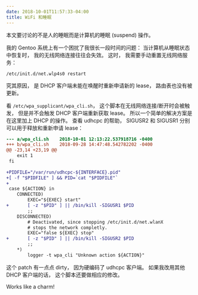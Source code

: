 ```yaml
---
date: 2018-10-01T11:57:33-04:00
title: WiFi 和睡眠
---
```


本文要讨论的不是人的睡眠而是计算机的睡眠 (suspend) 操作。

我的 Gentoo 系统上有一个困扰了我很长一段时间的问题：
当计算机从睡眠状态中恢复时， 我的无线网络连接往往会失效。
这时， 我需要手动重置无线网络服务：

```
/etc/init.d/net.wlp4s0 restart
```

究其原因， 是 DHCP 客户端未能在唤醒时重新申请新的 lease， 
路由表也没有被更新。

看 `/etc/wpa_supplicant/wpa_cli.sh`， 这个脚本在无线网络连接/断开时会被触发，
但是并不会触发 DHCP 客户端重新获取 lease。
所以一个简单的解决方案是在这里加上 DHCP 的操作。 查看 udhcpc 的帮助，
SIGUSR2 和 SIGUSR1 分别可以用于释放和重新申请 lease：
```diff
--- a/wpa_cli.sh	2018-10-01 12:13:22.537918716 -0400
+++ b/wpa_cli.sh	2018-09-28 14:47:48.542782202 -0400
@@ -23,14 +23,19 @@
 	exit 1
 fi
 
+PIDFILE="/var/run/udhcpc-${INTERFACE}.pid"
+[ -f "$PIDFILE" ] && PID=`cat "$PIDFILE"`
+
 case ${ACTION} in
 	CONNECTED)
 		EXEC="${EXEC} start"
+		[ -z "$PID" ] || /bin/kill -SIGUSR1 $PID
 		;;
 	DISCONNECTED)
 		# Deactivated, since stopping /etc/init.d/net.wlanX
 		# stops the network completly.
 		EXEC="false ${EXEC} stop"
+		[ -z "$PID" ] || /bin/kill -SIGUSR2 $PID
 		;;
 	*)
 		logger -t wpa_cli "Unknown action ${ACTION}"
```
这个 patch 有一点点 dirty， 因为硬编码了 udhcpc 客户端。
如果我改用其他 DHCP 客户端的话， 这个脚本还要做相应的修改。

Works like a charm!
